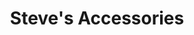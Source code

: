 ---
title: "Steve's Accessories"
url: /great-yarmouth/steves-accessories-regent-road/
shop: Süßwaren
---